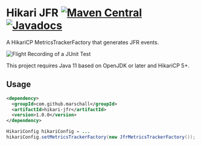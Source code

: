 Hikari JFR [![Maven Central](https://maven-badges.herokuapp.com/maven-central/com.github.marschall/hikari-jfr/badge.svg)](https://maven-badges.herokuapp.com/maven-central/com.github.marschall/hikari-jfr) [![Javadocs](https://www.javadoc.io/badge/com.github.marschall/hikari-jfr.svg)](https://www.javadoc.io/doc/com.github.marschall/hikari-jfr)
==========

A HikariCP MetricsTrackerFactory that generates JFR events.

![Flight Recording of a JUnit Test](https://github.com/marschall/hikari-jfr/src/main/javadoc/resources/hikari-jfr.png)

This project requires Java 11 based on OpenJDK or later and HikariCP 5+.

Usage
-----

```xml
<dependency>
  <groupId>com.github.marschall</groupId>
  <artifactId>hikari-jfr</artifactId>
  <version>1.0.0</version>
</dependency>
```

```java
HikariConfig hikariConfig = ...
hikariConfig.setMetricsTrackerFactory(new JfrMetricsTrackerFactory());
```